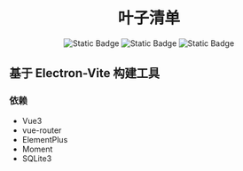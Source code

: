 <div align="center">

<img alt="" src="">

# 叶子清单

<div>
<img alt="Static Badge" src="https://img.shields.io/badge/Vue3-555?logo=vuedotjs&logoSize=%234FC08D">
<img alt="Static Badge" src="https://img.shields.io/badge/Electron-555?logo=electron">
<img alt="Static Badge" src="https://img.shields.io/badge/SQLite3-555?logo=sqlite">
</div>

</div>

## 基于 Electron-Vite 构建工具
### 依赖
- Vue3
- vue-router
- ElementPlus
- Moment
- SQLite3